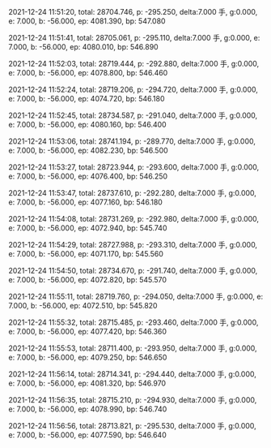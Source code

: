 2021-12-24 11:51:20, total: 28704.746, p: -295.250, delta:7.000 手, g:0.000, e: 7.000, b: -56.000, ep: 4081.390, bp: 547.080

2021-12-24 11:51:41, total: 28705.061, p: -295.110, delta:7.000 手, g:0.000, e: 7.000, b: -56.000, ep: 4080.010, bp: 546.890

2021-12-24 11:52:03, total: 28719.444, p: -292.880, delta:7.000 手, g:0.000, e: 7.000, b: -56.000, ep: 4078.800, bp: 546.460

2021-12-24 11:52:24, total: 28719.206, p: -294.720, delta:7.000 手, g:0.000, e: 7.000, b: -56.000, ep: 4074.720, bp: 546.180

2021-12-24 11:52:45, total: 28734.587, p: -291.040, delta:7.000 手, g:0.000, e: 7.000, b: -56.000, ep: 4080.160, bp: 546.400

2021-12-24 11:53:06, total: 28741.194, p: -289.770, delta:7.000 手, g:0.000, e: 7.000, b: -56.000, ep: 4082.230, bp: 546.500

2021-12-24 11:53:27, total: 28723.944, p: -293.600, delta:7.000 手, g:0.000, e: 7.000, b: -56.000, ep: 4076.400, bp: 546.250

2021-12-24 11:53:47, total: 28737.610, p: -292.280, delta:7.000 手, g:0.000, e: 7.000, b: -56.000, ep: 4077.160, bp: 546.180

2021-12-24 11:54:08, total: 28731.269, p: -292.980, delta:7.000 手, g:0.000, e: 7.000, b: -56.000, ep: 4072.940, bp: 545.740

2021-12-24 11:54:29, total: 28727.988, p: -293.310, delta:7.000 手, g:0.000, e: 7.000, b: -56.000, ep: 4071.170, bp: 545.560

2021-12-24 11:54:50, total: 28734.670, p: -291.740, delta:7.000 手, g:0.000, e: 7.000, b: -56.000, ep: 4072.820, bp: 545.570

2021-12-24 11:55:11, total: 28719.760, p: -294.050, delta:7.000 手, g:0.000, e: 7.000, b: -56.000, ep: 4072.510, bp: 545.820

2021-12-24 11:55:32, total: 28715.485, p: -293.460, delta:7.000 手, g:0.000, e: 7.000, b: -56.000, ep: 4077.420, bp: 546.360

2021-12-24 11:55:53, total: 28711.400, p: -293.950, delta:7.000 手, g:0.000, e: 7.000, b: -56.000, ep: 4079.250, bp: 546.650

2021-12-24 11:56:14, total: 28714.341, p: -294.440, delta:7.000 手, g:0.000, e: 7.000, b: -56.000, ep: 4081.320, bp: 546.970

2021-12-24 11:56:35, total: 28715.210, p: -294.930, delta:7.000 手, g:0.000, e: 7.000, b: -56.000, ep: 4078.990, bp: 546.740

2021-12-24 11:56:56, total: 28713.821, p: -295.530, delta:7.000 手, g:0.000, e: 7.000, b: -56.000, ep: 4077.590, bp: 546.640